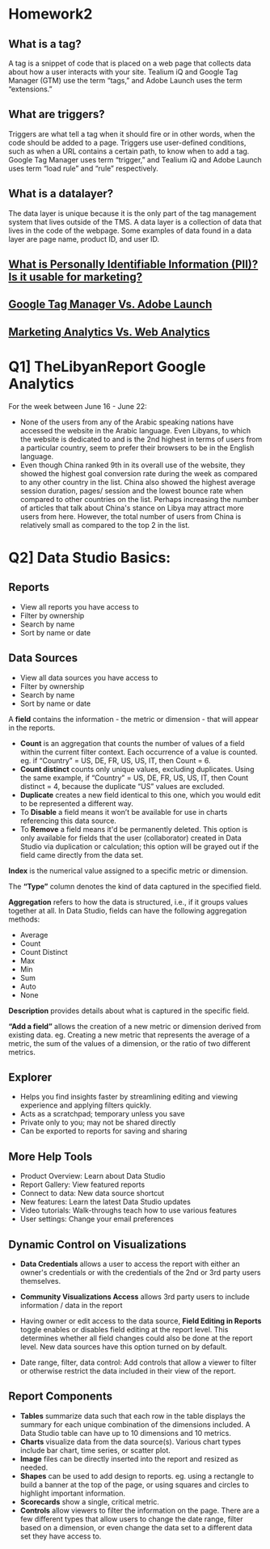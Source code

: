 # Homework2

## What is a tag? 
A tag is a snippet of code that is placed on a web page that collects data about how a user interacts with your site. Tealium iQ and Google Tag Manager (GTM) use the term “tags,” and Adobe Launch uses the term “extensions.” 

## What are triggers? 
Triggers are what tell a tag when it should fire or in other words, when the code should be added to a page. Triggers use user-defined conditions, such as when a URL contains a certain path, to know when to add a tag. Google Tag Manager uses term “trigger,” and Tealium iQ and Adobe Launch uses term “load rule” and “rule” respectively.

## What is a datalayer? 
The data layer is unique because it is the only part of the tag management system that lives outside of the TMS. A data layer is a collection of data that lives in the code of the webpage. Some examples of data found in a data layer are page name, product ID, and user ID.

## [What is Personally Identifiable Information (PII)?](https://www.investopedia.com/terms/p/personally-identifiable-information-pii.asp) [Is it usable for marketing?](https://piwik.pro/blog/pii-online-advertising-marketing/) 

## [Google Tag Manager Vs. Adobe Launch](https://www.blastam.com/blog/tag-management-system-comparison-know-your-options) 

## [Marketing Analytics Vs. Web Analytics](https://edkentmedia.com/difference-web-marketing-analytics/) 

# Q1] TheLibyanReport Google Analytics 
For the week between June 16 - June 22:
- None of the users from any of the Arabic speaking nations have accessed the website in the Arabic language. Even Libyans, to which the website is dedicated to and is the 2nd highest in terms of users from a particular country, seem to prefer their browsers to be in the English language. 
- Even though China ranked 9th in its overall use of the website, they showed the highest goal conversion rate during the week as compared to any other country in the list. China also showed the highest average session duration, pages/ session and the lowest bounce rate when compared to other countries on the list. Perhaps increasing the number of articles that talk about China's stance on Libya may attract more users from here. However, the total number of users from China is relatively small as compared to the top 2 in the list. 

# Q2] Data Studio Basics: 
## Reports 
- View all reports you have access to
- Filter by ownership
- Search by name
- Sort by name or date

## Data Sources 
- View all data sources you have access to
- Filter by ownership
- Search by name
- Sort by name or date

A **field** contains the information - the metric or dimension - that will appear in the reports.
- **Count** is an aggregation that counts the number of values of a field within the current filter context. Each occurrence of a value is counted. eg. if “Country” = US, DE, FR, US, US, IT, then Count = 6.
- **Count distinct** counts only unique values, excluding duplicates.
Using the same example, if “Country” = US, DE, FR, US, US, IT, then Count distinct = 4, because the duplicate “US” values are excluded.
- **Duplicate** creates a new field identical to this one, which you would edit to be represented a different way.
- To **Disable** a field means it won’t be available for use in charts referencing this data source.
- To **Remove** a field means it'd be permanently deleted. This option is only available for fields that the user (collaborator) created in Data Studio via duplication or calculation; this option will be grayed out if the field came directly from the data set. 

**Index** is the numerical value assigned to a specific metric or dimension.

The **“Type”** column denotes the kind of data captured in the specified field.

**Aggregation** refers to how the data is structured, i.e., if it groups values together at all. 
In Data Studio, fields can have the following aggregation methods:

- Average
- Count
- Count Distinct
- Max
- Min
- Sum
- Auto
- None

**Description** provides details about what is captured in the specific field.

**“Add a field”** allows the creation of a new  metric or dimension derived from existing data. eg. Creating a new metric that represents the average of a metric, the sum of the values of a dimension, or the ratio of two different metrics.

## Explorer
- Helps you find insights faster by streamlining editing and        viewing experience and applying filters quickly.
- Acts as a scratchpad; temporary unless you save 
- Private only to you; may not be shared directly
- Can be exported to reports for saving and sharing 

## More Help Tools
- Product Overview: Learn about Data Studio
- Report Gallery: View featured reports
- Connect to data: New data source shortcut
- New features: Learn the latest Data Studio updates
- Video tutorials: Walk-throughs teach how to use various features
- User settings: Change your email preferences

## Dynamic Control on Visualizations 
- **Data Credentials** allows a user to access the report with either an owner's credentials or with the credentials of the 2nd or 3rd party users themselves. 

- **Community Visualizations Access** allows 3rd party users to include information / data in the report 

- Having owner or edit access to the data source, **Field Editing in Reports** toggle enables or disables field editing at the report level. This determines whether all field changes could also be done at the report level.  New data sources have this option turned on by default.

-  Date range, filter, data control: Add controls that allow a viewer to filter or otherwise restrict the data included in their view of the report.

## Report Components
- **Tables** summarize data such that each row in the table displays the summary for each unique combination of the dimensions included. A Data Studio table can have up to 10 dimensions and 10 metrics.
- **Charts** visualize data from the data source(s). Various chart types include bar chart, time series, or scatter plot.
- **Image** files can be directly inserted into the report and resized as needed. 
- **Shapes** can be used to add design to reports. eg. using a rectangle to build a banner at the top of the page, or using squares and circles to highlight important information. 
- **Scorecards** show a single, critical metric.  
- **Controls** allow viewers to filter the information on the page.  There are a few different types that allow users to change the date range, filter based on a dimension, or even change the data set to a different data set they have access to. 











